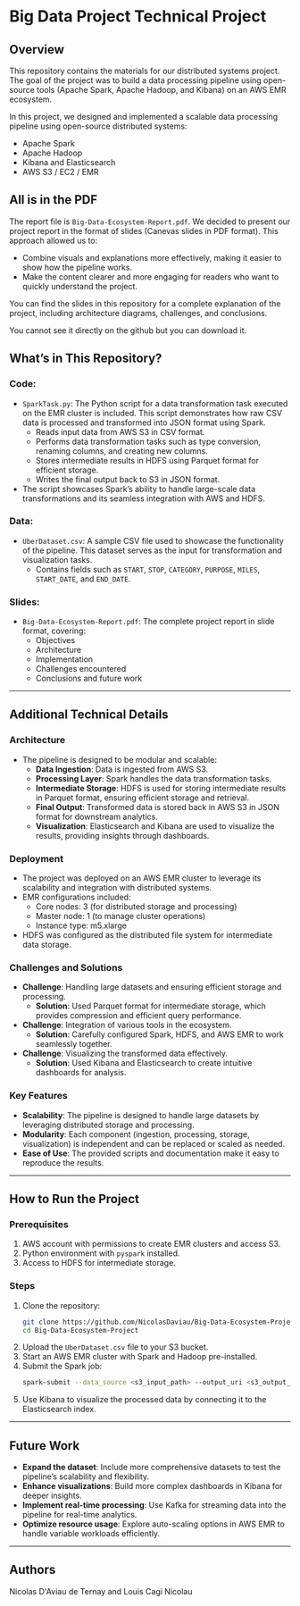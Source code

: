 # Big Data Project Technical Project

## Overview
This repository contains the materials for our distributed systems project. The goal of the project was to build a data processing pipeline using open-source tools (Apache Spark, Apache Hadoop, and Kibana) on an AWS EMR ecosystem.

In this project, we designed and implemented a scalable data processing pipeline using open-source distributed systems:

- Apache Spark
- Apache Hadoop
- Kibana and Elasticsearch
- AWS S3 / EC2 / EMR

## **All is in the PDF**
The report file is `Big-Data-Ecosystem-Report.pdf`. We decided to present our project report in the format of slides (Canevas slides in PDF format). This approach allowed us to:

- Combine visuals and explanations more effectively, making it easier to show how the pipeline works.
- Make the content clearer and more engaging for readers who want to quickly understand the project.

You can find the slides in this repository for a complete explanation of the project, including architecture diagrams, challenges, and conclusions.

You cannot see it directly on the github but you can download it.


## What’s in This Repository?

### Code:
- `SparkTask.py`: The Python script for a data transformation task executed on the EMR cluster is included. This script demonstrates how raw CSV data is processed and transformed into JSON format using Spark.
  - Reads input data from AWS S3 in CSV format.
  - Performs data transformation tasks such as type conversion, renaming columns, and creating new columns.
  - Stores intermediate results in HDFS using Parquet format for efficient storage.
  - Writes the final output back to S3 in JSON format.
- The script showcases Spark’s ability to handle large-scale data transformations and its seamless integration with AWS and HDFS.

### Data:
- `UberDataset.csv`: A sample CSV file used to showcase the functionality of the pipeline. This dataset serves as the input for transformation and visualization tasks.
  - Contains fields such as `START`, `STOP`, `CATEGORY`, `PURPOSE`, `MILES`, `START_DATE`, and `END_DATE`.

### Slides:
- `Big-Data-Ecosystem-Report.pdf`: The complete project report in slide format, covering:
  - Objectives
  - Architecture
  - Implementation
  - Challenges encountered
  - Conclusions and future work

---

## Additional Technical Details

### Architecture
- The pipeline is designed to be modular and scalable:
  - **Data Ingestion**: Data is ingested from AWS S3.
  - **Processing Layer**: Spark handles the data transformation tasks.
  - **Intermediate Storage**: HDFS is used for storing intermediate results in Parquet format, ensuring efficient storage and retrieval.
  - **Final Output**: Transformed data is stored back in AWS S3 in JSON format for downstream analytics.
  - **Visualization**: Elasticsearch and Kibana are used to visualize the results, providing insights through dashboards.

### Deployment
- The project was deployed on an AWS EMR cluster to leverage its scalability and integration with distributed systems.
- EMR configurations included:
  - Core nodes: 3 (for distributed storage and processing)
  - Master node: 1 (to manage cluster operations)
  - Instance type: m5.xlarge
- HDFS was configured as the distributed file system for intermediate data storage.

### Challenges and Solutions
- **Challenge**: Handling large datasets and ensuring efficient storage and processing.
  - **Solution**: Used Parquet format for intermediate storage, which provides compression and efficient query performance.
- **Challenge**: Integration of various tools in the ecosystem.
  - **Solution**: Carefully configured Spark, HDFS, and AWS EMR to work seamlessly together.
- **Challenge**: Visualizing the transformed data effectively.
  - **Solution**: Used Kibana and Elasticsearch to create intuitive dashboards for analysis.

### Key Features
- **Scalability**: The pipeline is designed to handle large datasets by leveraging distributed storage and processing.
- **Modularity**: Each component (ingestion, processing, storage, visualization) is independent and can be replaced or scaled as needed.
- **Ease of Use**: The provided scripts and documentation make it easy to reproduce the results.

---

## How to Run the Project

### Prerequisites
1. AWS account with permissions to create EMR clusters and access S3.
2. Python environment with `pyspark` installed.
3. Access to HDFS for intermediate storage.

### Steps
1. Clone the repository:
   ```bash
   git clone https://github.com/NicolasDaviau/Big-Data-Ecosystem-Project.git
   cd Big-Data-Ecosystem-Project
   ```
2. Upload the `UberDataset.csv` file to your S3 bucket.
3. Start an AWS EMR cluster with Spark and Hadoop pre-installed.
4. Submit the Spark job:
   ```bash
   spark-submit --data_source <s3_input_path> --output_uri <s3_output_path> SparkTask.py
   ```
5. Use Kibana to visualize the processed data by connecting it to the Elasticsearch index.

---

## Future Work
- **Expand the dataset**: Include more comprehensive datasets to test the pipeline’s scalability and flexibility.
- **Enhance visualizations**: Build more complex dashboards in Kibana for deeper insights.
- **Implement real-time processing**: Use Kafka for streaming data into the pipeline for real-time analytics.
- **Optimize resource usage**: Explore auto-scaling options in AWS EMR to handle variable workloads efficiently.

---

## Authors
Nicolas D'Aviau de Ternay and Louis Cagi Nicolau

